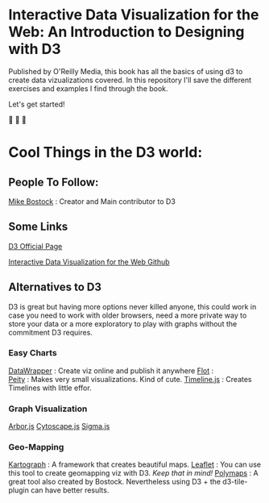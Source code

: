 # Interactive Data Visualization for the Web: An Introduction to Designing with D3

Published by O'Reilly Media, this book has all the basics of using d3 to create data vizualizations covered.
In this repository I'll save the different exercises and examples I find through the book. 

Let's get started! 

:rocket: :rocket: :rocket:
# Cool Things in the D3 world: 

## People To Follow:
[Mike Bostock](https://bost.ocks.org/mike/) : Creator and Main contributor to D3

## Some Links
[D3 Official Page](https://d3js.org/)
  
[Interactive Data Visualization for the Web Github](https://github.com/alignedleft)
  
## Alternatives to D3
D3 is great but having more options never killed anyone, this could work in case you need to work with older browsers, need a more private way to store your data or a more exploratory to play with graphs without the commitment D3 requires.

### Easy Charts
[DataWrapper](https://www.datawrapper.de/gallery) : Create viz online and publish it anywhere
[Flot](http://www.flotcharts.org/) :  
[Peity](http://benpickles.github.io/peity/) : Makes very small visualizations. Kind of cute.
[Timeline.js](https://timeline.knightlab.com/) : Creates Timelines with little effor.

### Graph Visualization
[Arbor.js]()
[Cytoscape.js]()
[Sigma.js]()

### Geo-Mapping
[Kartograph](http://kartograph.org/showcase/clustering/) : A framework that creates beautiful maps.
[Leaflet](http://leafletjs.com/) : You can use this tool to create geomapping viz with D3. *Keep that in mind!*
[Polymaps](http://polymaps.org/) : A great tool also created by Bostock. Nevertheless using D3 + the d3-tile-plugin can have better results.

